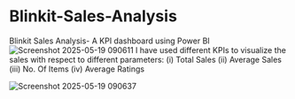 # Blinkit-Sales-Analysis
Blinkit Sales Analysis- A KPI dashboard using Power BI
![Screenshot 2025-05-19 090611](https://github.com/user-attachments/assets/b736f684-621d-4e30-be82-b3a78dc5e2ad)
I have used different KPIs to visualize the sales with respect to different parameters:
(i) Total Sales
(ii) Average Sales
(iii) No. Of Items
(iv) Average Ratings

![Screenshot 2025-05-19 090637](https://github.com/user-attachments/assets/c2db0d84-7300-4bee-88b6-269f9a1bf386)
